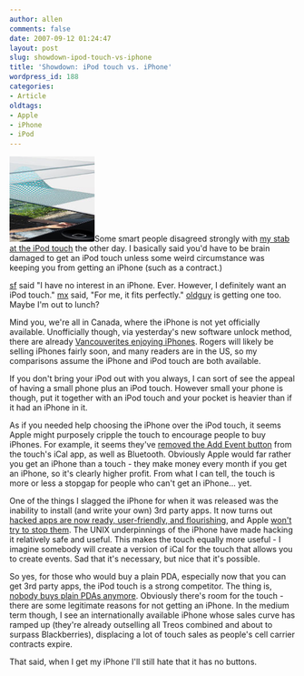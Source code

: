 ```yaml
---
author: allen
comments: false
date: 2007-09-12 01:24:47
layout: post
slug: showdown-ipod-touch-vs-iphone
title: 'Showdown: iPod touch vs. iPhone'
wordpress_id: 188
categories:
- Article
oldtags:
- Apple
- iPhone
- iPod
---
```


![Useless iPhone diagram snippet.](/images/wp-uploads/2007/09/iphone_layers.jpg)Some smart people disagreed strongly with [my stab at the iPod touch](http://www.alteringtime.com/log/archives/184) the other day. I basically said you'd have to be brain damaged to get an iPod touch unless some weird circumstance was keeping you from getting an iPhone (such as a contract.)

[sf](http://pyile.com/) said "I have no interest in an iPhone. Ever.  However, I definitely want an iPod touch." [mx](http://www.warpedvisions.org/) said, "For me, it fits perfectly." [oldguy](http://www.alteringtime.com/forum/profile.php?mode=viewprofile&u=48) is getting one too. Maybe I'm out to lunch?


Mind you, we're all in Canada, where the iPhone is not yet officially available. Unofficially though, via yesterday's new software unlock method, there are already [Vancouverites enjoying iPhones](http://mezzoblue.com/archives/2007/09/12/exporting_th/). Rogers will likely be selling iPhones fairly soon, and many readers are in the US, so my comparisons assume the iPhone and iPod touch are both available.  

If you don't bring your iPod out with you always, I can sort of see the appeal of having a small phone plus an iPod touch. However small your phone is though, put it together with an iPod touch and your pocket is heavier than if it had an iPhone in it.

As if you needed help choosing the iPhone over the iPod touch, it seems Apple might purposely cripple the touch to encourage people to buy iPhones. For example, it seems they've [removed the Add Event button](http://gizmodo.com/gadgets/breaking/apple-cripples-ipod-touch-eliminates-add-button-from-calendar-297994.php) from the touch's iCal app, as well as Bluetooth. Obviously Apple would far rather you get an iPhone than a touch - they make money every month if you get an iPhone, so it's clearly higher profit. From what I can tell, the touch is more or less a stopgap for people who can't get an iPhone... yet.

One of the things I slagged the iPhone for when it was released was the inability to install (and write your own) 3rd party apps. It now turns out [hacked apps are now ready, user-friendly, and flourishing](http://iphone.macworld.com/2007/09/iphone_hacking_kit_the_next_ge.php), and Apple [won't try to stop them](http://www.gearlog.com/2007/09/apples_joswiak_we_dont_hate_ip.php). The UNIX underpinnings of the iPhone have made hacking it relatively safe and useful. This makes the touch equally more useful - I imagine somebody will create a version of iCal for the touch that allows you to create events. Sad that it's necessary, but nice that it's possible.

So yes, for those who would buy a plain PDA, especially now that you can get 3rd party apps, the iPod touch is a strong competitor. The thing is, [nobody buys plain PDAs anymore](http://arstechnica.com/news.ars/post/20070813-pda-sales-drop-by-40-percent-in-a-single-year-vendors-bolt-for-exit.html). Obviously there's room for the touch - there are some legitimate reasons for not getting an iPhone. In the medium term though, I see an internationally available iPhone whose sales curve has ramped up (they're already outselling all Treos combined and about to surpass Blackberries), displacing a lot of touch sales as people's cell carrier contracts expire.

That said, when I get my iPhone I'll still hate that it has no buttons.
